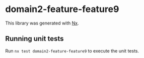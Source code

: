 # domain2-feature-feature9

This library was generated with [Nx](https://nx.dev).

## Running unit tests

Run `nx test domain2-feature-feature9` to execute the unit tests.
